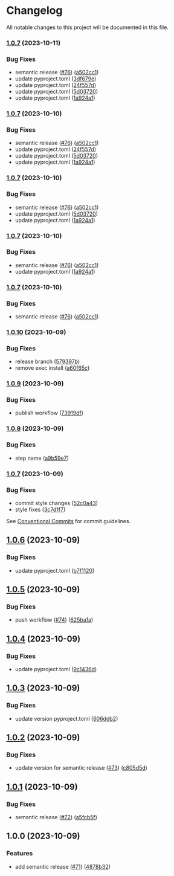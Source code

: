 # Changelog

All notable changes to this project will be documented in this file.

### [1.0.7](https://github.com/cloud-labs-infra/github-backup/compare/v1.0.6...v1.0.7) (2023-10-11)


### Bug Fixes

* semantic release ([#76](https://github.com/cloud-labs-infra/github-backup/issues/76)) ([a502cc1](https://github.com/cloud-labs-infra/github-backup/commit/a502cc1788ebc20a531e393f3d950b286a219a2d))
* update pyproject.toml ([3df679e](https://github.com/cloud-labs-infra/github-backup/commit/3df679e2a85683218c16700732ac5a68f8f0ba9d))
* update pyproject.toml ([24f557d](https://github.com/cloud-labs-infra/github-backup/commit/24f557d2598d3976c2341bf560e367fefdd67b1e))
* update pyproject.toml ([5d03720](https://github.com/cloud-labs-infra/github-backup/commit/5d03720c655ec89c3460cc9de991465107fc1a50))
* update pyproject.toml ([1a924a1](https://github.com/cloud-labs-infra/github-backup/commit/1a924a1c31e643c796af1c5e9a3c09a02492d6de))

### [1.0.7](https://github.com/cloud-labs-infra/github-backup/compare/v1.0.6...v1.0.7) (2023-10-10)


### Bug Fixes

* semantic release ([#76](https://github.com/cloud-labs-infra/github-backup/issues/76)) ([a502cc1](https://github.com/cloud-labs-infra/github-backup/commit/a502cc1788ebc20a531e393f3d950b286a219a2d))
* update pyproject.toml ([24f557d](https://github.com/cloud-labs-infra/github-backup/commit/24f557d2598d3976c2341bf560e367fefdd67b1e))
* update pyproject.toml ([5d03720](https://github.com/cloud-labs-infra/github-backup/commit/5d03720c655ec89c3460cc9de991465107fc1a50))
* update pyproject.toml ([1a924a1](https://github.com/cloud-labs-infra/github-backup/commit/1a924a1c31e643c796af1c5e9a3c09a02492d6de))

### [1.0.7](https://github.com/cloud-labs-infra/github-backup/compare/v1.0.6...v1.0.7) (2023-10-10)


### Bug Fixes

* semantic release ([#76](https://github.com/cloud-labs-infra/github-backup/issues/76)) ([a502cc1](https://github.com/cloud-labs-infra/github-backup/commit/a502cc1788ebc20a531e393f3d950b286a219a2d))
* update pyproject.toml ([5d03720](https://github.com/cloud-labs-infra/github-backup/commit/5d03720c655ec89c3460cc9de991465107fc1a50))
* update pyproject.toml ([1a924a1](https://github.com/cloud-labs-infra/github-backup/commit/1a924a1c31e643c796af1c5e9a3c09a02492d6de))

### [1.0.7](https://github.com/cloud-labs-infra/github-backup/compare/v1.0.6...v1.0.7) (2023-10-10)


### Bug Fixes

* semantic release ([#76](https://github.com/cloud-labs-infra/github-backup/issues/76)) ([a502cc1](https://github.com/cloud-labs-infra/github-backup/commit/a502cc1788ebc20a531e393f3d950b286a219a2d))
* update pyproject.toml ([1a924a1](https://github.com/cloud-labs-infra/github-backup/commit/1a924a1c31e643c796af1c5e9a3c09a02492d6de))

### [1.0.7](https://github.com/cloud-labs-infra/github-backup/compare/v1.0.6...v1.0.7) (2023-10-10)


### Bug Fixes

* semantic release ([#76](https://github.com/cloud-labs-infra/github-backup/issues/76)) ([a502cc1](https://github.com/cloud-labs-infra/github-backup/commit/a502cc1788ebc20a531e393f3d950b286a219a2d))

### [1.0.10](https://github.com/cloud-labs-infra/github-backup/compare/v1.0.9...v1.0.10) (2023-10-09)


### Bug Fixes

* release branch ([579397b](https://github.com/cloud-labs-infra/github-backup/commit/579397b7fe9bc049f26b82c551608bc0f2bc8b5a))
* remove exec install ([a60f65c](https://github.com/cloud-labs-infra/github-backup/commit/a60f65c4abd3066816f3d7bec599be6f42a67c9a))

### [1.0.9](https://github.com/cloud-labs-infra/github-backup/compare/v1.0.8...v1.0.9) (2023-10-09)


### Bug Fixes

* publish workflow ([73919df](https://github.com/cloud-labs-infra/github-backup/commit/73919df33098d2b99663ba7177ed41e3423d8997))

### [1.0.8](https://github.com/cloud-labs-infra/github-backup/compare/v1.0.7...v1.0.8) (2023-10-09)


### Bug Fixes

* step name ([a9b59e7](https://github.com/cloud-labs-infra/github-backup/commit/a9b59e7c45ace5ac00afbe87c3e227ba6af3da9e))

### [1.0.7](https://github.com/cloud-labs-infra/github-backup/compare/v1.0.6...v1.0.7) (2023-10-09)


### Bug Fixes

* commit style changes ([52c0a43](https://github.com/cloud-labs-infra/github-backup/commit/52c0a43658abfd89261e5413e49da7543f2c39df))
* style fixes ([3c7d1f7](https://github.com/cloud-labs-infra/github-backup/commit/3c7d1f71931ba17461a260ba76819dc6e7d90c52))

See
[Conventional Commits](https://conventionalcommits.org) for commit guidelines.

## [1.0.6](https://github.com/cloud-labs-infra/github-backup/compare/v1.0.5...v1.0.6) (2023-10-09)


### Bug Fixes

* update pyproject.toml ([b7f1120](https://github.com/cloud-labs-infra/github-backup/commit/b7f112053cbdf717c32e586df0637be4840ed90a))

## [1.0.5](https://github.com/cloud-labs-infra/github-backup/compare/v1.0.4...v1.0.5) (2023-10-09)


### Bug Fixes

* push workflow ([#74](https://github.com/cloud-labs-infra/github-backup/issues/74)) ([625ba1a](https://github.com/cloud-labs-infra/github-backup/commit/625ba1a168cc18b2d553ee52aac7efab21037b73))

## [1.0.4](https://github.com/cloud-labs-infra/github-backup/compare/v1.0.3...v1.0.4) (2023-10-09)


### Bug Fixes

* update pyproject.toml ([9c1436d](https://github.com/cloud-labs-infra/github-backup/commit/9c1436d572ee617094cf6ddf4424a5587f012d63))

## [1.0.3](https://github.com/cloud-labs-infra/github-backup/compare/v1.0.2...v1.0.3) (2023-10-09)


### Bug Fixes

* update version pyproject.toml ([606ddb2](https://github.com/cloud-labs-infra/github-backup/commit/606ddb23b10f0089128082fe036b321c2b692cf9))

## [1.0.2](https://github.com/cloud-labs-infra/github-backup/compare/v1.0.1...v1.0.2) (2023-10-09)


### Bug Fixes

* update version for semantic release ([#73](https://github.com/cloud-labs-infra/github-backup/issues/73)) ([c805d5d](https://github.com/cloud-labs-infra/github-backup/commit/c805d5d3f755b32aa446083ba265777adb9504a5))

## [1.0.1](https://github.com/cloud-labs-infra/github-backup/compare/v1.0.0...v1.0.1) (2023-10-09)


### Bug Fixes

* semantic release ([#72](https://github.com/cloud-labs-infra/github-backup/issues/72)) ([a5fcb5f](https://github.com/cloud-labs-infra/github-backup/commit/a5fcb5f0bf8e411f322693dc59dff0f0ddef8757))

## 1.0.0 (2023-10-09)


### Features

* add semantic release ([#71](https://github.com/cloud-labs-infra/github-backup/issues/71)) ([4878b32](https://github.com/cloud-labs-infra/github-backup/commit/4878b3239cb86125ab7750512ad6da71ea31c18a))
